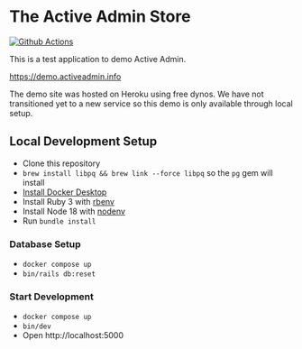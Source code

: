 # The Active Admin Store
[![Github Actions](https://github.com/activeadmin/demo.activeadmin.info/workflows/test/badge.svg)](https://github.com/activeadmin/demo.activeadmin.info/actions)

This is a test application to demo Active Admin.

https://demo.activeadmin.info

The demo site was hosted on Heroku using free dynos. We have not transitioned yet to a new service so this demo is only available through local setup.

## Local Development Setup

- Clone this repository
- `brew install libpq && brew link --force libpq` so the `pg` gem will install
- [Install Docker Desktop](https://www.docker.com/products/docker-desktop/)
- Install Ruby 3 with [rbenv](https://github.com/rbenv/rbenv)
- Install Node 18 with [nodenv](https://github.com/nodenv/nodenv)
- Run `bundle install`

### Database Setup

- `docker compose up`
- `bin/rails db:reset`

### Start Development

- `docker compose up`
- `bin/dev`
- Open http://localhost:5000
